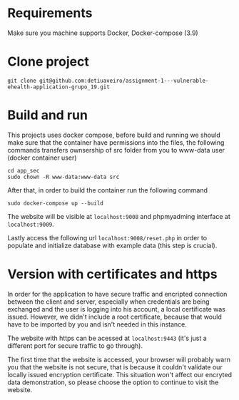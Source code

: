# Requirements

Make sure you machine supports Docker, Docker-compose (3.9)

# Clone project

```
git clone git@github.com:detiuaveiro/assignment-1---vulnerable-ehealth-application-grupo_19.git
```

# Build and run

This projects uses docker compose, before build and running we should make sure that the container have permissions into the files, the following commands transfers ownsership of src folder from you to www-data user (docker container user)

```
cd app_sec
sudo chown -R www-data:www-data src
```

After that, in order to build the container run the following command

```
sudo docker-compose up --build
```

The website will be visible at `localhost:9008` and phpmyadming interface at `localhost:9009`.

Lastly access the following url `localhost:9008/reset.php` in order to populate and initialize database with example data (this step is crucial).

# Version with certificates and https

In order for the application to have secure traffic and encripted connection between the client and server, especially when credentials are being exchanged and the user is logging into his account, a local certificate was issued. However, we didn't include a root certificate, because that would have to be imported by you and isn't needed in this instance.

The website with https can be acessed at `localhost:9443` (it's just a different port for secure traffic to go through).

The first time that the website is accessed, your browser will probably warn you that the website is not secure, that is because it couldn't validate our locally issued encryption certificate. This situation won't affect our encryted data demonstration, so please choose the option to continue to visit the website.
